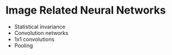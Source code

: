 # Image Related Neural Networks

* Statistical invariance
* Convolution networks
* 1x1 convolutions
* Pooling
